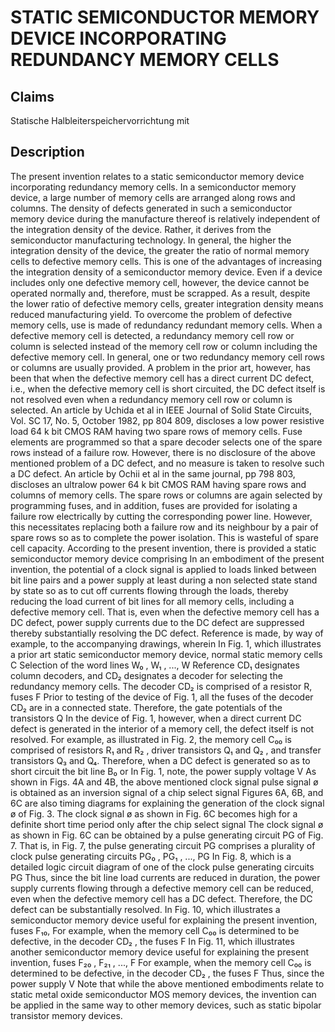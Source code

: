 # STATIC SEMICONDUCTOR MEMORY DEVICE INCORPORATING REDUNDANCY MEMORY CELLS

## Claims
Statische Halbleiterspeichervorrichtung mit

## Description
The present invention relates to a static semiconductor memory device incorporating redundancy memory cells. In a semiconductor memory device, a large number of memory cells are arranged along rows and columns. The density of defects generated in such a semiconductor memory device during the manufacture thereof is relatively independent of the integration density of the device. Rather, it derives from the semiconductor manufacturing technology. In general, the higher the integration density of the device, the greater the ratio of normal memory cells to defective memory cells. This is one of the advantages of increasing the integration density of a semiconductor memory device. Even if a device includes only one defective memory cell, however, the device cannot be operated normally and, therefore, must be scrapped. As a result, despite the lower ratio of defective memory cells, greater integration density means reduced manufacturing yield. To overcome the problem of defective memory cells, use is made of redundancy redundant memory cells. When a defective memory cell is detected, a redundancy memory cell row or column is selected instead of the memory cell row or column including the defective memory cell. In general, one or two redundancy memory cell rows or columns are usually provided. A problem in the prior art, however, has been that when the defective memory cell has a direct current DC defect, i.e., when the defective memory cell is short circuited, the DC defect itself is not resolved even when a redundancy memory cell row or column is selected. An article by Uchida et al in IEEE Journal of Solid State Circuits, Vol. SC 17, No. 5, October 1982, pp 804 809, discloses a low power resistive load 64 k bit CMOS RAM having two spare rows of memory cells. Fuse elements are programmed so that a spare decoder selects one of the spare rows instead of a failure row. However, there is no disclosure of the above mentioned problem of a DC defect, and no measure is taken to resolve such a DC defect. An article by Ochii et al in the same journal, pp 798 803, discloses an ultralow power 64 k bit CMOS RAM having spare rows and columns of memory cells. The spare rows or columns are again selected by programming fuses, and in addition, fuses are provided for isolating a failure row electrically by cutting the corresponding power line. However, this necessitates replacing both a failure row and its neighbour by a pair of spare rows so as to complete the power isolation. This is wasteful of spare cell capacity. According to the present invention, there is provided a static semiconductor memory device comprising In an embodiment of the present invention, the potential of a clock signal is applied to loads linked between bit line pairs and a power supply at least during a non selected state stand by state so as to cut off currents flowing through the loads, thereby reducing the load current of bit lines for all memory cells, including a defective memory cell. That is, even when the defective memory cell has a DC defect, power supply currents due to the DC defect are suppressed thereby substantially resolving the DC defect. Reference is made, by way of example, to the accompanying drawings, wherein In Fig. 1, which illustrates a prior art static semiconductor memory device, normal static memory cells C Selection of the word lines W₀ , W₁ , ..., W Reference CD₁ designates column decoders, and CD₂ designates a decoder for selecting the redundancy memory cells. The decoder CD₂ is comprised of a resistor R, fuses F Prior to testing of the device of Fig. 1, all the fuses of the decoder CD₂ are in a connected state. Therefore, the gate potentials of the transistors Q In the device of Fig. 1, however, when a direct current DC defect is generated in the interior of a memory cell, the defect itself is not resolved. For example, as illustrated in Fig. 2, the memory cell C₀₀ is comprised of resistors R₁ and R₂ , driver transistors Q₁ and Q₂ , and transfer transistors Q₃ and Q₄. Therefore, when a DC defect is generated so as to short circuit the bit line B₀ or In Fig. 1, note, the power supply voltage V As shown in Figs. 4A and 4B, the above mentioned clock signal pulse signal ø is obtained as an inversion signal of a chip select signal Figures 6A, 6B, and 6C are also timing diagrams for explaining the generation of the clock signal ø of Fig. 3. The clock signal ø as shown in Fig. 6C becomes high for a definite short time period only after the chip select signal The clock signal ø as shown in Fig. 6C can be obtained by a pulse generating circuit PG of Fig. 7. That is, in Fig. 7, the pulse generating circuit PG comprises a plurality of clock pulse generating circuits PG₀ , PG₁ , ..., PG In Fig. 8, which is a detailed logic circuit diagram of one of the clock pulse generating circuits PG Thus, since the bit line load currents are reduced in duration, the power supply currents flowing through a defective memory cell can be reduced, even when the defective memory cell has a DC defect. Therefore, the DC defect can be substantially resolved. In Fig. 10, which illustrates a semiconductor memory device useful for explaining the present invention, fuses F₁₀, For example, when the memory cell C₀₀ is determined to be defective, in the decoder CD₂ , the fuses F In Fig. 11, which illustrates another semiconductor memory device useful for explaining the present invention, fuses F₂₀ , F₂₁ , ..., F For example, when the memory cell C₀₀ is determined to be defective, in the decoder CD₂ , the fuses F Thus, since the power supply V Note that while the above mentioned embodiments relate to static metal oxide semiconductor MOS memory devices, the invention can be applied in the same way to other memory devices, such as static bipolar transistor memory devices.